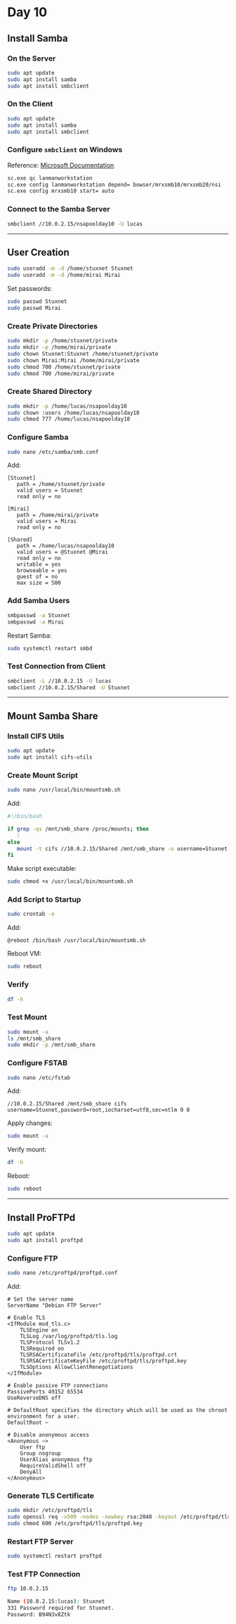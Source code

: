# Day 10

## Install Samba

### On the Server

```bash
sudo apt update
sudo apt install samba
sudo apt install smbclient
```

### On the Client

```bash
sudo apt update
sudo apt install samba
sudo apt install smbclient
```

### Configure `smbclient` on Windows

Reference: [Microsoft Documentation](https://learn.microsoft.com/fr-fr/windows-server/storage/file-server/troubleshoot/detect-enable-and-disable-smbv1-v2-v3?tab=client)

```bash
sc.exe qc lanmanworkstation
sc.exe config lanmanworkstation depend= bowser/mrxsmb10/mrxsmb20/nsi
sc.exe config mrxsmb10 start= auto
```

### Connect to the Samba Server

```bash
smbclient //10.0.2.15/nsapoolday10 -U lucas
```

---

## User Creation

```bash
sudo useradd -m -d /home/stuxnet Stuxnet
sudo useradd -m -d /home/mirai Mirai
```

Set passwords:

```bash
sudo passwd Stuxnet
sudo passwd Mirai
```

### Create Private Directories

```bash
sudo mkdir -p /home/stuxnet/private
sudo mkdir -p /home/mirai/private
sudo chown Stuxnet:Stuxnet /home/stuxnet/private
sudo chown Mirai:Mirai /home/mirai/private
sudo chmod 700 /home/stuxnet/private
sudo chmod 700 /home/mirai/private
```

### Create Shared Directory

```bash
sudo mkdir -p /home/lucas/nsapoolday10
sudo chown :users /home/lucas/nsapoolday10
sudo chmod 777 /home/lucas/nsapoolday10
```

### Configure Samba

```bash
sudo nano /etc/samba/smb.conf
```

Add:

```
[Stuxnet]
   path = /home/stuxnet/private
   valid users = Stuxnet
   read only = no

[Mirai]
   path = /home/mirai/private
   valid users = Mirai
   read only = no

[Shared]
   path = /home/lucas/nsapoolday10
   valid users = @Stuxnet @Mirai
   read only = no
   writable = yes
   browseable = yes
   guest of = no
   max size = 500
```

### Add Samba Users

```bash
smbpasswd -a Stuxnet
smbpasswd -a Mirai
```

Restart Samba:

```bash
sudo systemctl restart smbd
```

### Test Connection from Client

```bash
smbclient -L //10.0.2.15 -U lucas
smbclient //10.0.2.15/Shared -U Stuxnet
```

---

## Mount Samba Share

### Install CIFS Utils

```bash
sudo apt update
sudo apt install cifs-utils
```

### Create Mount Script

```bash
sudo nano /usr/local/bin/mountsmb.sh
```

Add:

```bash
#!/bin/bash

if grep -qs /mnt/smb_share /proc/mounts; then
   :
else
   mount -t cifs //10.0.2.15/Shared /mnt/smb_share -o username=Stuxnet,password=B94N3v8Ztk
fi
```

Make script executable:

```bash
sudo chmod +x /usr/local/bin/mountsmb.sh
```

### Add Script to Startup

```bash
sudo crontab -e
```

Add:

```
@reboot /bin/bash /usr/local/bin/mountsmb.sh
```

Reboot VM:

```bash
sudo reboot
```

### Verify

```bash
df -h
```

### Test Mount

```bash
sudo mount -a
ls /mnt/smb_share
sudo mkdir -p /mnt/smb_share
```

### Configure FSTAB

```bash
sudo nano /etc/fstab
```

Add:

```
//10.0.2.15/Shared /mnt/smb_share cifs username=Stuxnet,password=root,iocharset=utf8,sec=ntlm 0 0
```

Apply changes:

```bash
sudo mount -a
```

Verify mount:

```bash
df -h
```

Reboot:

```bash
sudo reboot
```

---

## Install ProFTPd

```bash
sudo apt update
sudo apt install proftpd
```

### Configure FTP

```bash
sudo nano /etc/proftpd/proftpd.conf
```

Add:

```
# Set the server name
ServerName "Debian FTP Server"

# Enable TLS
<IfModule mod_tls.c>
    TLSEngine on
    TLSLog /var/log/proftpd/tls.log
    TLSProtocol TLSv1.2
    TLSRequired on
    TLSRSACertificateFile /etc/proftpd/tls/proftpd.crt
    TLSRSACertificateKeyFile /etc/proftpd/tls/proftpd.key
    TLSOptions AllowClientRenegotiations
</IfModule>

# Enable passive FTP connections
PassivePorts 49152 65534
UseReverseDNS off

# DefaultRoot specifies the directory which will be used as the chroot environment for a user.
DefaultRoot ~

# Disable anonymous access
<Anonymous ~>
    User ftp
    Group nogroup
    UserAlias anonymous ftp
    RequireValidShell off
    DenyAll
</Anonymous>
```

### Generate TLS Certificate

```bash
sudo mkdir /etc/proftpd/tls
sudo openssl req -x509 -nodes -newkey rsa:2048 -keyout /etc/proftpd/tls/proftpd.key -out /etc/proftpd/tls/proftpd.crt -days 365
sudo chmod 600 /etc/proftpd/tls/proftpd.key
```

### Restart FTP Server

```bash
sudo systemctl restart proftpd
```

### Test FTP Connection

```bash
ftp 10.0.2.15
```

```bash
Name (10.0.2.15:lucas): Stuxnet
331 Password required for Stuxnet.
Password: B94N3v8Ztk
```

